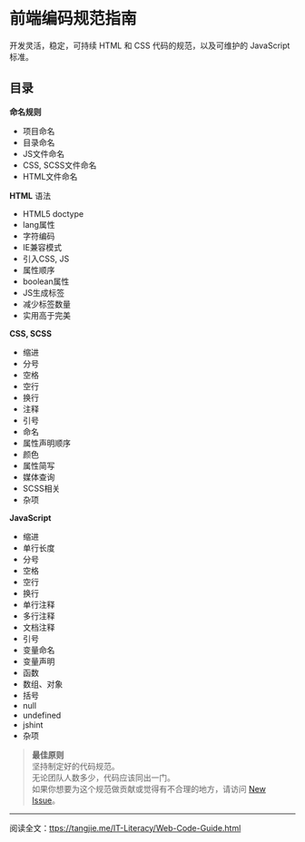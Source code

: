 # 前端编码规范指南

开发灵活，稳定，可持续 HTML 和 CSS 代码的规范，以及可维护的 JavaScript 标准。

## 目录

**命名规则**
* 项目命名
* 目录命名
* JS文件命名
* CSS, SCSS文件命名
* HTML文件命名

**HTML**
语法
* HTML5 doctype
* lang属性
* 字符编码
* IE兼容模式
* 引入CSS, JS
* 属性顺序
* boolean属性
* JS生成标签
* 减少标签数量
* 实用高于完美

**CSS, SCSS**
* 缩进
* 分号
* 空格
* 空行
* 换行
* 注释
* 引号
* 命名
* 属性声明顺序
* 颜色
* 属性简写
* 媒体查询
* SCSS相关
* 杂项

**JavaScript**
* 缩进
* 单行长度
* 分号
* 空格
* 空行
* 换行
* 单行注释
* 多行注释
* 文档注释
* 引号
* 变量命名
* 变量声明
* 函数
* 数组、对象
* 括号
* null
* undefined
* jshint
* 杂项

> **最佳原则**    
> 坚持制定好的代码规范。    
> 无论团队人数多少，代码应该同出一门。    
> 如果你想要为这个规范做贡献或觉得有不合理的地方，请访问 [New Issue](https://github.com/Jarvis-Tang/IT-Literacy/issues/new)。    

------

阅读全文：[ttps://tangjie.me/IT-Literacy/Web-Code-Guide.html](https://tangjie.me/IT-Literacy/Web-Code-Guide.html)